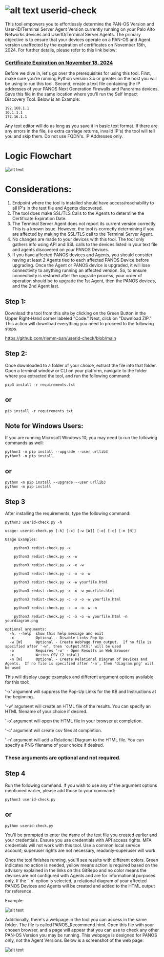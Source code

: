 # ![alt text](https://github.com/rlemm-pan/userid-check/blob/main/palo.ico?raw=true) userid-check
This tool empowers you to effortlessly determine the PAN-OS Version and User-ID/Terminal Server Agent Version currently running on your Palo Alto Networks devices and UserID/Terminal Server Agents. The primary objective is to ensure that your devices operate on a PAN-OS and Agent version unaffected by the expiration of certificates on November 18th, 2024.  For further details, please refer to this link below:

### [Certificate Expiration on November 18, 2024](https://live.paloaltonetworks.com/t5/customer-advisories/update-to-additional-pan-os-certificate-expirations-and-new/ta-p/572158)

Before we dive in, let's go over the prerequisites for using this tool. First, make sure you're running Python version 3.x or greater on the host you will be using to run this tool. Second, create a text file containing the IP addresses of your PANOS Next Generation Firewalls and Panorama devices. Save this file in the same location where you'll run the Self Impact Discovery Tool.  Below is an Example:

```
192.168.1.1
10.1.1.1
172.16.1.1
```
Any text editor will do as long as you save it in basic text format.  If there are any errors in the file, (ie extra carriage returns, invalid IP's) the tool will tell you and skip them.  Do not use FQDN's.  IP Addresses only.

# Logic Flowchart

![alt text](https://github.com/rlemm-pan/userid-check/blob/main/flowchart.png?raw=true)

# Considerations:

1.  Endpoint where the tool is installed should have access/reachability to all IP's in the text file and Agents discovered.
2.  The tool does make SSL/TLS Calls to the Agents to determine the Certificate Expiration Date.
3.  The Terminal Server Agent does not report its current version correctly.  This is a known issue.  However, the tool is correctly determining if you are affected by making the SSL/TLS call to the Terminal Server Agent.
4.  No changes are made to your devices with this tool.  The tool only gathers info using API and SSL calls to the devices listed in your text file and agents discovered on your PANOS Devices.
5.  If you have affected PANOS devices and Agents, you should consider having at least 2 Agents tied to each affected PANOS Device before upgrading.  Once the Agent or PANOS device is upgraded, it will lose connectivity to anything running an affected version.  So, to ensure connectivity is restored after the upgrade process, your order of operation should be to upgrade the 1st Agent, then the PANOS devices, and the 2nd Agent last.


## Step 1:

Download the tool from this site by clicking on the Green Button in the Upper Right-Hand corner labeled "Code." Next, click on "Download ZIP." This action will download everything you need to proceed to the following steps.

https://github.com/rlemm-pan/userid-check/blob/main

## Step 2:

Once downloaded to a folder of your choice, extract the file into that folder. Open a terminal window or CLI on your platform, navigate to the folder where you extracted the tool, and run the following command:

```console
pip3 install -r requirements.txt
```
## or

```console
pip install -r requirements.txt
```

## Note for Windows Users:

If you are running Microsoft Windows 10, you may need to run the following commands as well:

```console
python3 -m pip install --upgrade --user urllib3
python3 -m pip install
```
## or
```console
python -m pip install --upgrade --user urllib3
python -m pip install
```
## Step 3

After installing the requirements, type the following command:
```console
python3 userid-check.py -h

usage: userid-check.py [-h] [-x] [-w [W]] [-o] [-c] [-n [N]]

Usage Examples:

	python3 redist-check.py -x

	python3 redist-check.py -x -w

	python3 redist-check.py -x -o -w

	python3 redist-check.py -c -x -o -w

	python3 redist-check.py -x -w yourfile.html

	python3 redist-check.py -x -o -w yourfile.html

	python3 redist-check.py -c -x -o -w yourfile.html

	python3 redist-check.py -c -x -o -w -n

	python3 redist-check.py -c -x -o -w yourfile.html -n yourdiagram.png

optional arguments:
  -h, --help  show this help message and exit
  -x          Optional - Disable Links Pop-Up
  -w [W]      Optional - Create WebPage from output.  If no file is specified after '-w', then 'output.html' will be used
  -o          Requires '-w' - Open Results in Web Browser
  -c          Writes CSV (2 total)
  -n [N]      Optional - Create Relational Diagram of Devices and Agents.  If no file is specified after '-n', then 'diagram.png' will be used

```

This will display usage examples and different argument options available for this tool:

'-x' argument will suppress the Pop-Up Links for the KB and Instructions at the beginning.

'-w' argument will create an HTML file of the results.  You can specify an HTML filename of your choice if desired.

'-o' argument will open the HTML file in your browser at completion.

'-c' argument will create csv files at completion.

'-n' argument will add a Relational Diagram to the HTML file.  You can specify a PNG filename of your choice if desired.

### These arguments are optional and not required.

## Step 4

Run the following command. If you wish to use any of the argument options mentioned earlier, please add those to your command:

```
python3 userid-check.py
```
## or
```
python userid-check.py
```
You'll be prompted to enter the name of the text file you created earlier and your credentials. Ensure you use credentials with API access rights. MFA credentials will not work with this tool. Use a common local service account; superuser rights are not necessary, readonly-superuser will work.

Once the tool finishes running, you'll see results with different colors. Green indicates no action is needed, yellow means action is required based on the advisory explained in the links on this GitRepo and no color means the devices are not configured with Agents and are for informational purposes only.  If the '-n' option is selected, a relational diagram of your affected PANOS Devices and Agents will be created and added to the HTML output for reference.  

Example:

![alt text](https://github.com/rlemm-pan/userid-check/blob/main/example.png?raw=true)


Additionally, there's a webpage in the tool you can access in the same folder. The file is called PANOS_Recommend.html. Open this file with your chosen browser, and a page will appear that you can use to check any other PAN-OS Version you may be running. This webpage is designed for PANOS only, not the Agent Versions.  Below is a screenshot of the web page:


![alt text](https://github.com/rlemm-pan/userid-check/blob/main/webpage_example.png?raw=true)
